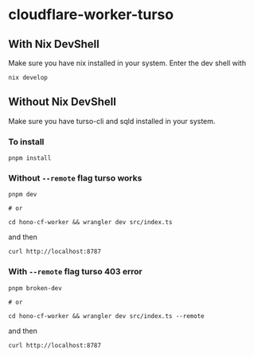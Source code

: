 # cloudflare-worker-turso

## With Nix DevShell
Make sure you have nix installed in your system. Enter the dev shell with
```
nix develop
```
## Without Nix DevShell
Make sure you have turso-cli and sqld installed in your system.


### To install
```
pnpm install
```

### Without `--remote` flag turso works

```
pnpm dev

# or

cd hono-cf-worker && wrangler dev src/index.ts
```

and then
```
curl http://localhost:8787
```

### With `--remote` flag turso 403 error

```
pnpm broken-dev

# or 

cd hono-cf-worker && wrangler dev src/index.ts --remote
```

and then
 ```
 curl http://localhost:8787
 ```
